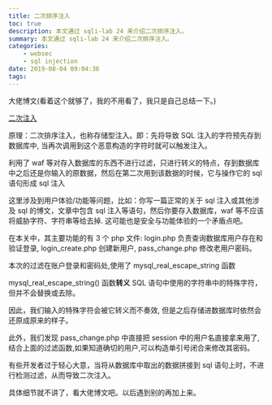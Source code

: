 ```yaml
---
title: 二次排序注入
toc: true
description: 本文通过 sqli-lab 24 来介绍二次排序注入。
summary: 本文通过 sqli-lab 24 来介绍二次排序注入。
categories:
    - websec
    - sql injection
date: 2019-08-04 09:04:36
tags:
---
```


大佬博文(看着这个就够了，我的不用看了，我只是自己总结一下。)

[二次注入](https://www.jianshu.com/p/746164a91422)

原理：二次排序注入，也称存储型注入。即：先将导致 SQL 注入的字符预先存到数据库中, 当再次调用到这个恶意构造的字符时就可以触发注入。

利用了 waf 等对存入数据库的东西不进行过滤，只进行转义的特点，存到数据库中之后还是你输入的原数据，然后在第二次用到该数据的时候，它与操作它的 sql 语句形成 sql 注入

这里涉及到用户体验/功能等问题，比如：你写一篇正常的关于 sql 注入或其他涉及 sql 的博文，文章中包含 sql 注入等语句，然后你要存入数据库，waf 等不应该将威胁字符、字符串等给去掉. 这可能也是安全与功能体验的一个矛盾点吧。

在本关中，其主要功能的有 3 个 php 文件: login.php 负责查询数据库用户存在和验证登录, login_create.php 创建新用户, pass_change.php 修改老用户密码。

本次的过滤在账户登录和密码处,使用了 mysql_real_escape_string 函数

mysql_real_escape_string() 函数**转义** SQL 语句中使用的字符串中的特殊字符，但并不会替换或去除。

因此，我们输入的特殊字符会被它转义而不奏效, 但是之后存储进数据库时依然会还原成原来的样子。

此外，我们发现 pass_change.php 中直接把 session 中的用户名直接拿来用了, 结合上面的过滤函数,如果知道确切的用户,可以构造单引号闭合来修改其密码。

有些开发者过于轻心大意，当将从数据库中取出的数据拼接到 sql 语句上时，不进行检测过滤，从而导致二次注入。

具体细节就不讲了，看大佬博文吧。以后遇到别的再加上来。
